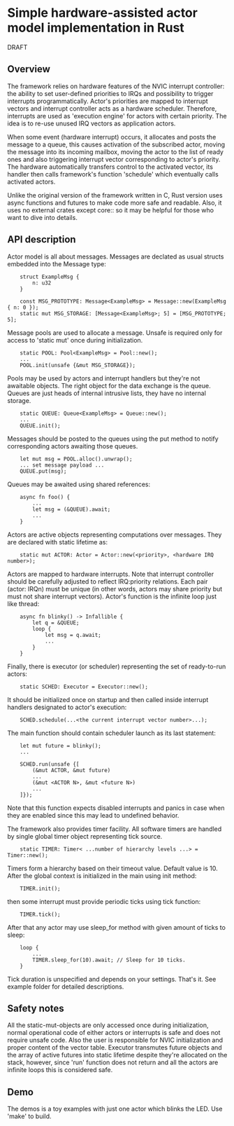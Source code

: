 Simple hardware-assisted actor model implementation in Rust
===========================================================

DRAFT

Overview
--------

The framework relies on hardware features of the NVIC interrupt controller: the ability to set user-defined priorities to IRQs and possibility to trigger interrupts programmatically. Actor's priorities are mapped to interrupt vectors and interrupt controller acts as a hardware scheduler. Therefore, interrupts are used as 'execution engine' for actors with certain priority. The idea is to re-use unused IRQ vectors as application actors.

When some event (hardware interrupt) occurs, it allocates and posts the message to a queue, this causes activation of the subscribed actor, moving the message into its incoming mailbox, moving the actor to the list of ready ones and also triggering interrupt vector corresponding to actor's priority. The hardware automatically transfers control to the activated vector, its handler then calls framework's function 'schedule' which eventually calls activated actors.

Unlike the original version of the framework written in C, Rust version uses async functions and futures to make code more safe and readable.
Also, it uses no external crates except core:: so it may be helpful for those who want to dive into details.


API description
---------------

Actor model is all about messages. Messages are declated as usual structs embedded into the Message type:

        struct ExampleMsg {
            n: u32
        }

        const MSG_PROTOTYPE: Message<ExampleMsg> = Message::new(ExampleMsg { n: 0 });
        static mut MSG_STORAGE: [Message<ExampleMsg>; 5] = [MSG_PROTOTYPE; 5];


Message pools are used to allocate a message. Unsafe is required only for access to 'static mut' once during initialization.

        static POOL: Pool<ExampleMsg> = Pool::new();
        ...
        POOL.init(unsafe {&mut MSG_STORAGE});

        
Pools may be used by actors and interrupt handlers but they're not awaitable objects. The right object for the data exchange is the queue. Queues are just heads of
internal intrusive lists, they have no internal storage.

        static QUEUE: Queue<ExampleMsg> = Queue::new();
        ...
        QUEUE.init();


Messages should be posted to the queues using the put method to notify corresponding actors awaiting those queues.

        let mut msg = POOL.alloc().unwrap();
        ... set message payload ...
        QUEUE.put(msg);


Queues may be awaited using shared references:

        async fn foo() {
            ...
            let msg = (&QUEUE).await;
            ...
        }


Actors are active objects representing computations over messages. They are declared with static lifetime as:

        static mut ACTOR: Actor = Actor::new(<priority>, <hardware IRQ number>);


Actors are mapped to hardware interrupts. Note that interrupt controller should be carefully adjusted to reflect IRQ:priority relations.
Each pair (actor: IRQn) must be unique (in other words, actors may share priority but must not share interrupt vectors).
Actor's function is the infinite loop just like thread:

        async fn blinky() -> Infallible {
            let q = &QUEUE;
            loop {
                let msg = q.await;
                ...
            }
        }


Finally, there is executor (or scheduler) representing the set of ready-to-run actors:

        static SCHED: Executor = Executor::new();


It should be initialized once on startup and then called inside interrupt handlers designated to actor's execution:

        SCHED.schedule(...<the current interrupt vector number>...);


The main function should contain scheduler launch as its last statement:

        let mut future = blinky();
        ...

        SCHED.run(unsafe {[
            (&mut ACTOR, &mut future)
            ...
            (&mut <ACTOR N>, &mut <future N>)
            ...
        ]});


Note that this function expects disabled interrupts and panics in case when they are enabled since this may lead to undefined behavior.

The framework also provides timer facility. All software timers are handled by single global timer object representing tick source.

        static TIMER: Timer< ...number of hierarchy levels ...> = Timer::new();


Timers form a hierarchy based on their timeout value. Default value is 10. After the global context is initialized in the main using init method:

        TIMER.init();


then some interrupt must provide periodic ticks using tick function:

        TIMER.tick();


After that any actor may use sleep_for method with given amount of ticks to sleep:

        loop {
            ...
            TIMER.sleep_for(10).await; // Sleep for 10 ticks.
        }


Tick duration is unspecified and depends on your settings.
That's it. See example folder for detailed descriptions.


Safety notes
------------

All the static-mut-objects are only accessed once during initialization, normal operational code of either actors or interrupts is safe and does not require unsafe code. Also the user is responsible for NVIC initialization and proper content of the vector table. 
Executor transmutes future objects and the array of active futures into static lifetime despite they're allocated on the stack, however, since 'run' function does
not return and all the actors are infinite loops this is considered safe.


Demo
----

The demos is a toy examples with just one actor which blinks the LED. Use 'make' to build.

